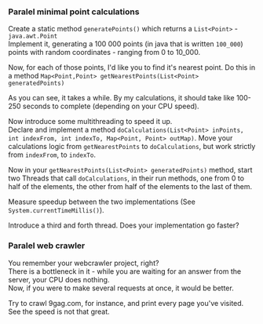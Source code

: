 ### Paralel minimal point calculations

Create a static method `generatePoints()` which returns a `List<Point>` - `java.awt.Point`   
Implement it, generating a 100 000 points (in java that is written `100_000`) points with random coordinates - ranging from 0 to 10_000.

Now, for each of those points, I'd like you to find it's nearest point. Do this in a method `Map<Point,Point> getNearestPoints(List<Point> generatedPoints)`  

As you can see, it takes a while. By my calculations, it should take like 100-250 seconds to complete (depending on your CPU speed).  

Now introduce some multithreading to speed it up.  
Declare and implement a method `doCalculations(List<Point> inPoints, int indexFrom, int indexTo, Map<Point, Point> outMap)`.
Move your calculations logic from `getNearestPoints` to `doCalculations`, but work strictly from `indexFrom`, to `indexTo`. 

Now in your `getNearestPoints(List<Point> generatedPoints)` method, start two Threads that call `doCalculations`, in their run methods, one from 0 to half of the elements, the other from half of the elements to the last of them.

Measure speedup between the two implementations (See `System.currentTimeMillis()`).

Introduce a third and forth thread. Does your implementation go faster?

###  Paralel web crawler

You remember your webcrawler project, right?   
There is a bottleneck in it - while you are waiting for an answer from the server, your CPU does nothing.   
Now, if you were to make several requests at once, it would be better.

Try to crawl 9gag.com, for instance, and print every page you've visited. See the speed is not that great.
